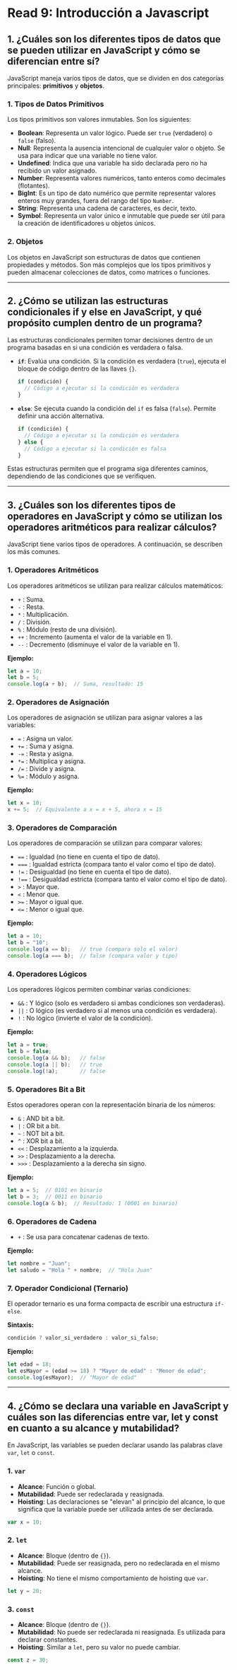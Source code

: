 # Read 9: Introducción a Javascript

## 1. ¿Cuáles son los diferentes tipos de datos que se pueden utilizar en JavaScript y cómo se diferencian entre sí?

JavaScript maneja varios tipos de datos, que se dividen en dos categorías principales: **primitivos** y **objetos**.

### 1. Tipos de Datos Primitivos

Los tipos primitivos son valores inmutables. Son los siguientes:

- **Boolean**: Representa un valor lógico. Puede ser `true` (verdadero) o `false` (falso).
- **Null**: Representa la ausencia intencional de cualquier valor o objeto. Se usa para indicar que una variable no tiene valor.
- **Undefined**: Indica que una variable ha sido declarada pero no ha recibido un valor asignado.
- **Number**: Representa valores numéricos, tanto enteros como decimales (flotantes).
- **BigInt**: Es un tipo de dato numérico que permite representar valores enteros muy grandes, fuera del rango del tipo `Number`.
- **String**: Representa una cadena de caracteres, es decir, texto.
- **Symbol**: Representa un valor único e inmutable que puede ser útil para la creación de identificadores u objetos únicos.

### 2. Objetos

Los objetos en JavaScript son estructuras de datos que contienen propiedades y métodos. Son más complejos que los tipos primitivos y pueden almacenar colecciones de datos, como matrices o funciones.

---

## 2. ¿Cómo se utilizan las estructuras condicionales if y else en JavaScript, y qué propósito cumplen dentro de un programa?

Las estructuras condicionales permiten tomar decisiones dentro de un programa basadas en si una condición es verdadera o falsa.

- **`if`**: Evalúa una condición. Si la condición es verdadera (`true`), ejecuta el bloque de código dentro de las llaves `{}`.
  
  ```javascript
  if (condición) {
    // Código a ejecutar si la condición es verdadera
  }
  ```

- **`else`**: Se ejecuta cuando la condición del `if` es falsa (`false`). Permite definir una acción alternativa.

  ```javascript
  if (condición) {
    // Código a ejecutar si la condición es verdadera
  } else {
    // Código a ejecutar si la condición es falsa
  }
  ```

Estas estructuras permiten que el programa siga diferentes caminos, dependiendo de las condiciones que se verifiquen.

---

## 3. ¿Cuáles son los diferentes tipos de operadores en JavaScript y cómo se utilizan los operadores aritméticos para realizar cálculos?

JavaScript tiene varios tipos de operadores. A continuación, se describen los más comunes.

### 1. Operadores Aritméticos

Los operadores aritméticos se utilizan para realizar cálculos matemáticos:

- `+` : Suma.
- `-` : Resta.
- `*` : Multiplicación.
- `/` : División.
- `%` : Módulo (resto de una división).
- `++` : Incremento (aumenta el valor de la variable en 1).
- `--` : Decremento (disminuye el valor de la variable en 1).

**Ejemplo:**

```javascript
let a = 10;
let b = 5;
console.log(a + b);  // Suma, resultado: 15
```

### 2. Operadores de Asignación

Los operadores de asignación se utilizan para asignar valores a las variables:

- `=` : Asigna un valor.
- `+=` : Suma y asigna.
- `-=` : Resta y asigna.
- `*=` : Multiplica y asigna.
- `/=` : Divide y asigna.
- `%=` : Módulo y asigna.

**Ejemplo:**

```javascript
let x = 10;
x += 5;  // Equivalente a x = x + 5, ahora x = 15
```

### 3. Operadores de Comparación

Los operadores de comparación se utilizan para comparar valores:

- `==` : Igualdad (no tiene en cuenta el tipo de dato).
- `===` : Igualdad estricta (compara tanto el valor como el tipo de dato).
- `!=` : Desigualdad (no tiene en cuenta el tipo de dato).
- `!==` : Desigualdad estricta (compara tanto el valor como el tipo de dato).
- `>` : Mayor que.
- `<` : Menor que.
- `>=` : Mayor o igual que.
- `<=` : Menor o igual que.

**Ejemplo:**

```javascript
let a = 10;
let b = "10";
console.log(a == b);   // true (compara solo el valor)
console.log(a === b);  // false (compara valor y tipo)
```

### 4. Operadores Lógicos

Los operadores lógicos permiten combinar varias condiciones:

- `&&` : Y lógico (solo es verdadero si ambas condiciones son verdaderas).
- `||` : O lógico (es verdadero si al menos una condición es verdadera).
- `!`  : No lógico (invierte el valor de la condición).

**Ejemplo:**

```javascript
let a = true;
let b = false;
console.log(a && b);   // false
console.log(a || b);   // true
console.log(!a);       // false
```

### 5. Operadores Bit a Bit

Estos operadores operan con la representación binaria de los números:

- `&` : AND bit a bit.
- `|` : OR bit a bit.
- `~` : NOT bit a bit.
- `^` : XOR bit a bit.
- `<<` : Desplazamiento a la izquierda.
- `>>` : Desplazamiento a la derecha.
- `>>>` : Desplazamiento a la derecha sin signo.

**Ejemplo:**

```javascript
let a = 5;  // 0101 en binario
let b = 3;  // 0011 en binario
console.log(a & b);  // Resultado: 1 (0001 en binario)
```

### 6. Operadores de Cadena

- `+` : Se usa para concatenar cadenas de texto.

**Ejemplo:**

```javascript
let nombre = "Juan";
let saludo = "Hola " + nombre;  // "Hola Juan"
```

### 7. Operador Condicional (Ternario)

El operador ternario es una forma compacta de escribir una estructura `if-else`.

**Sintaxis:**

```javascript
condición ? valor_si_verdadero : valor_si_falso;
```

**Ejemplo:**

```javascript
let edad = 18;
let esMayor = (edad >= 18) ? "Mayor de edad" : "Menor de edad";
console.log(esMayor);  // "Mayor de edad"
```

---

## 4. ¿Cómo se declara una variable en JavaScript y cuáles son las diferencias entre var, let y const en cuanto a su alcance y mutabilidad?

En JavaScript, las variables se pueden declarar usando las palabras clave `var`, `let` o `const`.

### 1. **`var`**

- **Alcance**: Función o global.
- **Mutabilidad**: Puede ser redeclarada y reasignada.
- **Hoisting**: Las declaraciones se "elevan" al principio del alcance, lo que significa que la variable puede ser utilizada antes de ser declarada.

```javascript
var x = 10;
```

### 2. **`let`**

- **Alcance**: Bloque (dentro de `{}`).
- **Mutabilidad**: Puede ser reasignada, pero no redeclarada en el mismo alcance.
- **Hoisting**: No tiene el mismo comportamiento de hoisting que `var`.

```javascript
let y = 20;
```

### 3. **`const`**

- **Alcance**: Bloque (dentro de `{}`).
- **Mutabilidad**: No puede ser redeclarada ni reasignada. Es utilizada para declarar constantes.
- **Hoisting**: Similar a `let`, pero su valor no puede cambiar.

```javascript
const z = 30;
```

